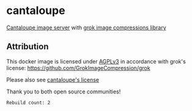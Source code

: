 # cantaloupe

[Cantaloupe image server](https://github.com/cantaloupe-project/cantaloupe) with [grok image compressions library](https://github.com/GrokImageCompression/grok)

## Attribution

This docker image is licensed under [AGPLv3](./LICENSE) in accordance with grok's license: https://github.com/GrokImageCompression/grok

Please also see [cantaloupe's license](./LICENSE.cantaloupe)

Thank you to both open source communities!

```
Rebuild count: 2
```
